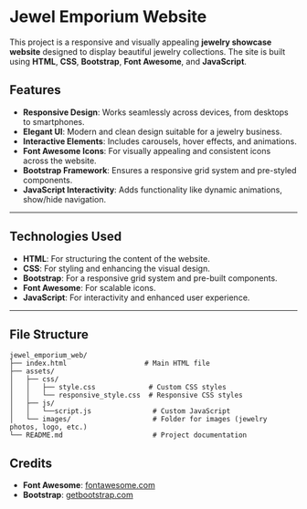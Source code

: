 # Jewel Emporium Website

This project is a responsive and visually appealing **jewelry showcase website** designed to display beautiful jewelry collections. The site is built using **HTML**, **CSS**, **Bootstrap**, **Font Awesome**, and **JavaScript**.

## Features

- **Responsive Design**: Works seamlessly across devices, from desktops to smartphones.
- **Elegant UI**: Modern and clean design suitable for a jewelry business.
- **Interactive Elements**: Includes carousels, hover effects, and animations.
- **Font Awesome Icons**: For visually appealing and consistent icons across the website.
- **Bootstrap Framework**: Ensures a responsive grid system and pre-styled components.
- **JavaScript Interactivity**: Adds functionality like dynamic animations, show/hide navigation.

---

## Technologies Used

- **HTML**: For structuring the content of the website.
- **CSS**: For styling and enhancing the visual design.
- **Bootstrap**: For a responsive grid system and pre-built components.
- **Font Awesome**: For scalable icons.
- **JavaScript**: For interactivity and enhanced user experience.

---

## File Structure

```
jewel_emporium_web/
├── index.html                   # Main HTML file
├── assets/
│   ├── css/
│   │   ├── style.css             # Custom CSS styles
│   │   └── responsive_style.css  # Responsive CSS styles
│   ├── js/
│   │   └──script.js               # Custom JavaScript
│   └── images/                    # Folder for images (jewelry photos, logo, etc.)
└── README.md                      # Project documentation
```

## Credits

- **Font Awesome**: [fontawesome.com](https://fontawesome.com)
- **Bootstrap**: [getbootstrap.com](https://getbootstrap.com)
